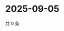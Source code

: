 # 2025-09-05

共 0 条

<!-- BEGIN ZHIHUQUESTIONS -->
<!-- 最后更新时间 Fri Sep 05 2025 00:13:34 GMT+0800 (China Standard Time) -->

<!-- END ZHIHUQUESTIONS -->
